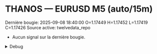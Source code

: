# THANOS — EURUSD M5 (auto/15m)
Dernière bougie: 2025-09-08 18:40:00  O=1.17449  H=1.17452  L=1.17419  C=1.17426
Source active: twelvedata_repo

- Aucun signal sur la dernière bougie.

<details><summary>Debug</summary>

- TD_API_KEY manquant.

</details>